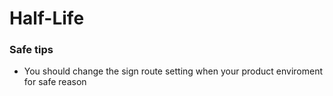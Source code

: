 # Half-Life


### Safe tips
- You should change the sign route setting when your product enviroment for safe reason